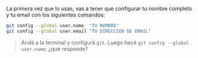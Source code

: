 La primera vez que lo usas, vas a tener que configurar tu nombre completo y tu email con los siguientes comandos:

```bash
git config --global user.name  "TU NOMBRE"
git config --global user.email "TU DIRECCION DE EMAIL"
```

> Andá a la terminal y configurá `git`. Luego hacé `git config --global user.name`; ¿qué responde? 
> 
